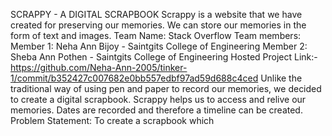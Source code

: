 SCRAPPY - A DIGITAL SCRAPBOOK
Scrappy is a website that we have created for preserving our memories. We can store our memories in the form of text and images.
Team Name: Stack Overflow
Team members:
Member 1: Neha Ann Bijoy - Saintgits College of Engineering
Member 2: Sheba Ann Pothen - Saintgits College of Engineering
Hosted Project Link:-  https://github.com/Neha-Ann-2005/tinker-1/commit/b352427c007682e0bb557edbf97ad59d688c4ced
Unlike the traditional way of using pen and paper to record our memories, we decided to create a digital scrapbook. 
Scrappy helps us to access and relive our memories.
Dates are recorded and therefore a timeline can be created.
Problem Statement: To create a scrapbook which 
